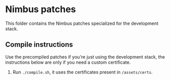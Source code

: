 # Nimbus patches

This folder contains the Nimbus patches specialized for the development stack.

## Compile instructions

Use the precompiled patches if you're just using the development stack, the instructions below are only if you need a custom certificate.

1. Run `./compile.sh`, it uses the certificates present in `/assets/certs`.
